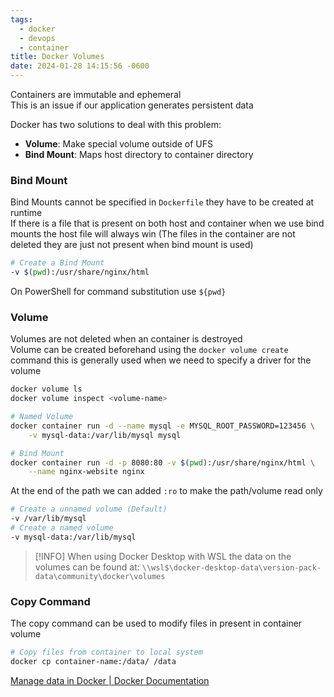 ```yaml
---
tags:
  - docker
  - devops
  - container
title: Docker Volumes
date: 2024-01-28 14:15:56 -0600
---
```


Containers are immutable and ephemeral  
This is an issue if our application generates persistent data

Docker has two solutions to deal with this problem:

* **Volume**: Make special volume outside of UFS
* **Bind Mount**: Maps host directory to container directory

### Bind Mount

Bind Mounts cannot be specified in `Dockerfile` they have to be created at runtime  
If there is a file that is present on both host and container when we use bind mounts the host file will always win (The files in the container are not deleted they are just not present when bind mount is used)

```bash
# Create a Bind Mount
-v $(pwd):/usr/share/nginx/html
```

On PowerShell for command substitution use `${pwd}`

### Volume

Volumes are not deleted when an container is destroyed  
Volume can be created beforehand using the `docker volume create` command this is generally used when we need to specify a driver for the volume

````bash
docker volume ls
docker volume inspect <volume-name>

# Named Volume
docker container run -d --name mysql -e MYSQL_ROOT_PASSWORD=123456 \
	-v mysql-data:/var/lib/mysql mysql

# Bind Mount
docker container run -d -p 8080:80 -v $(pwd):/usr/share/nginx/html \
	--name nginx-website nginx
````

At the end of the path we can added `:ro` to make the path/volume read only

````bash
# Create a unnamed volume (Default)
-v /var/lib/mysql 
# Create a named volume
-v mysql-data:/var/lib/mysql
````

 > [!INFO]
 > When using Docker Desktop with WSL the data on the volumes can be found at: `\\wsl$\docker-desktop-data\version-pack-data\community\docker\volumes`

### Copy Command

The copy command can be used to modify files in present in container volume

```bash
# Copy files from container to local system
docker cp container-name:/data/ /data
```

[Manage data in Docker | Docker Documentation](https://docs.docker.com/storage/)
